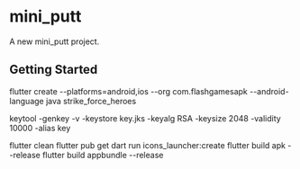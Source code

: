 # mini_putt

A new mini_putt project.

## Getting Started

flutter create --platforms=android,ios --org com.flashgamesapk --android-language java strike_force_heroes


keytool -genkey -v -keystore key.jks -keyalg RSA -keysize 2048 -validity 10000 -alias key


flutter clean
flutter pub get
dart run icons_launcher:create
flutter build apk --release
flutter build appbundle --release

